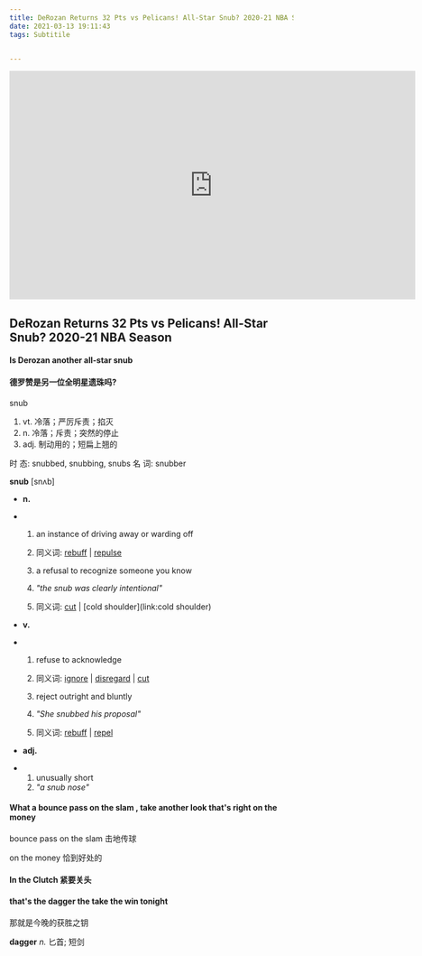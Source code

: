 ```yaml
---
title: DeRozan Returns 32 Pts vs Pelicans! All-Star Snub? 2020-21 NBA Season
date: 2021-03-13 19:11:43
tags: Subtitile


---
```


<iframe             width="720"             height="405"             frameborder="0"             allowfullscreen             src="https://www.ixigua.com/iframe/6934338105910657550?autoplay=0&startTime=0">         </iframe>   

<!-- more -->

## DeRozan Returns 32 Pts vs Pelicans! All-Star Snub? 2020-21 NBA Season

#### Is Derozan another all-star snub

#### 德罗赞是另一位全明星遗珠吗?

snub

1. vt. 冷落；严厉斥责；掐灭
2. n. 冷落；斥责；突然的停止
3. adj. 制动用的；短扁上翘的

时 态: snubbed, snubbing, snubs 
名 词: snubber

**snub**  [snʌb]

- **n.**

- 1. an instance of driving away or warding off
  2. 同义词: [rebuff](link:rebuff) | [repulse](link:repulse)

  3. a refusal to recognize someone you know
  4. *"the snub was clearly intentional"*

  5. 同义词: [cut](link:cut) | [cold shoulder](link:cold shoulder)

- **v.**

- 1. refuse to acknowledge
  2. 同义词: [ignore](link:ignore) | [disregard](link:disregard) | [cut](link:cut)

  3. reject outright and bluntly
  4. *"She snubbed his proposal"*

  5. 同义词: [rebuff](link:rebuff) | [repel](link:repel)

- **adj.**

- 1. unusually short
  2. *"a snub nose"*



#### What a bounce pass on the slam , take another look that's right on the money

bounce pass on the slam 击地传球

on the money 恰到好处的

#### In the Clutch 紧要关头

#### that's the dagger the take the win tonight

那就是今晚的获胜之钥

**dagger**   *n.* 匕首; 短剑





